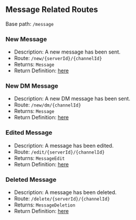 ## Message Related Routes
Base path: `/message`

### New Message
- Description: A new message has been sent.
- Route: `/new/{serverId}/{channelId}`
- Returns: `Message`
- Return Definition: [here](https://github.com/P-William/COMP72070_Sec1_Group1_Server/tree/main/accord-api/src/main/java/com/group11/accord/api/message/Message.java)

### New DM Message
- Description: A new DM message has been sent.
- Route: `/new/dm/{channelId}`
- Returns: `Message`
- Return Definition: [here](https://github.com/P-William/COMP72070_Sec1_Group1_Server/tree/main/accord-api/src/main/java/com/group11/accord/api/message/Message.java)

### Edited Message
- Description: A message has been edited.
- Route: `/edit/{serverId}/{channelId}`
- Returns: `MessageEdit`
- Return Definition: [here](https://github.com/P-William/COMP72070_Sec1_Group1_Server/tree/main/accord-api/src/main/java/com/group11/accord/api/message/MessageEdit.java)

### Deleted Message
- Description: A message has been deleted.
- Route: `/delete/{serverId}/{channelId}`
- Returns: `MessageDeletion`
- Return Definition: [here](https://github.com/P-William/COMP72070_Sec1_Group1_Server/tree/main/accord-api/src/main/java/com/group11/accord/api/message/MessageDeletion.java)
